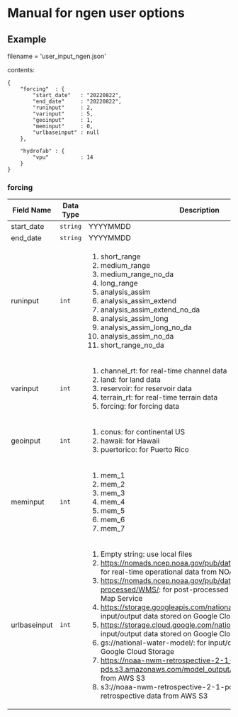 # Manual for ngen user options

## Example
filename = 'user_input_ngen.json'

contents:

    {
        "forcing"  : {
            "start_date"   : "20220822",
            "end_date"     : "20220822",
            "runinput"     : 2,
            "varinput"     : 5,
            "geoinput"     : 1,
            "meminput"     : 0,
            "urlbaseinput" : null
        },

        "hydrofab" : {
            "vpu"          : 14
        }
    }
    
### forcing
| Field Name | Data Type | Description |
| --- | --- | --- |
| start_date | `string` | YYYYMMDD |
| end_date | `string` | YYYYMMDD |
| runinput | `int` | <ol><li>short_range</li><li>medium_range</li><li>medium_range_no_da</li><li>long_range</li><li>analysis_assim</li><li>analysis_assim_extend</li><li>analysis_assim_extend_no_da</li><li>analysis_assim_long</li><li>analysis_assim_long_no_da</li><li>analysis_assim_no_da</li><li>short_range_no_da</li></ol> |
| varinput | `int` | <ol><li>channel_rt: for real-time channel data</li><li>land: for land data</li><li>reservoir: for reservoir data</li><li>terrain_rt: for real-time terrain data</li><li>forcing: for forcing data</li></ol> |
| geoinput | `int` | <ol><li>conus: for continental US</li><li>hawaii: for Hawaii</li><li>puertorico: for Puerto Rico</li></ol> |
| meminput | `int` | <ol><li>mem_1</li><li>mem_2</li><li>mem_3</li><li>mem_4</li><li>mem_5</li><li>mem_6</li><li>mem_7</li></ol> |
| urlbaseinput | `int` | <ol><li>Empty string: use local files</li><li>https://nomads.ncep.noaa.gov/pub/data/nccf/com/nwm/prod/: for real-time operational data from NOAA</li><li>https://nomads.ncep.noaa.gov/pub/data/nccf/com/nwm/post-processed/WMS/: for post-processed data from NOAA's Web Map Service</li><li>https://storage.googleapis.com/national-water-model/: for input/output data stored on Google Cloud Storage</li><li>https://storage.cloud.google.com/national-water-model/: for input/output data stored on Google Cloud Storage</li><li>gs://national-water-model/: for input/output data stored on Google Cloud Storage</li><li>https://noaa-nwm-retrospective-2-1-pds.s3.amazonaws.com/model_output/: for retrospective data from AWS S3</li><li>s3://noaa-nwm-retrospective-2-1-pds/model_output/: for retrospective data from AWS S3</li></ol> |
